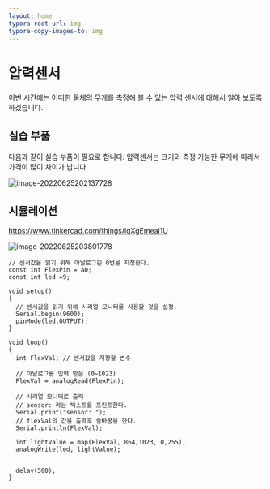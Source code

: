 ```yaml
---
layout: home
typora-root-url: img
typora-copy-images-to: img
---
```


# 압력센서

이번 시간에는 어떠한 물체의 무게를 측정해 볼 수 있는 압력 센서에 대해서 알아 보도록 하겠습니다.





## 실습 부품

다음과 같이 실습 부품이 필요로 합니다. 압력센서는 크기와 측정 가능한 무게에 따라서 가격이 많이 차이가 납니다.



![image-20220625202137728](/image-20220625202137728.png)









## 시뮬레이션



https://www.tinkercad.com/things/lqXgEmeai1U





![image-20220625203801778](/image-20220625203801778.png)





```
// 센서값을 읽기 위해 아날로그핀 0번을 지정한다.
const int FlexPin = A0; 
const int led =9;

void setup()
{
  // 센서값을 읽기 위해 시리얼 모니터를 사용할 것을 설정.
  Serial.begin(9600); 
  pinMode(led,OUTPUT);
}

void loop()
{
  int FlexVal; // 센서값을 저장할 변수
  
  // 아날로그를 입력 받음 (0~1023)
  FlexVal = analogRead(FlexPin); 

  // 시리얼 모니터로 출력
  // sensor: 라는 텍스트를 프린트한다.
  Serial.print("sensor: "); 
  // flexVal의 값을 출력후 줄바꿈을 한다.
  Serial.println(FlexVal); 
  
  int lightValue = map(FlexVal, 864,1023, 0,255);
  analogWrite(led, lightValue);


  delay(500);
}
```

